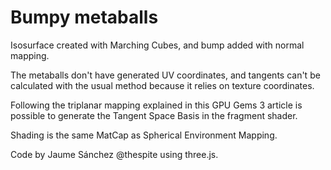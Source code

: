 # Bumpy metaballs

Isosurface created with Marching Cubes, and bump added with normal mapping.

The metaballs don't have generated UV coordinates, and tangents can't be
calculated with the usual method because it relies on texture coordinates.

Following the triplanar mapping explained in this GPU Gems 3 article is possible
to generate the Tangent Space Basis in the fragment shader.

Shading is the same MatCap as Spherical Environment Mapping.

Code by Jaume Sánchez @thespite using three.js.
